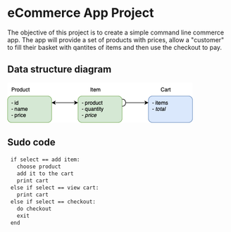 # eCommerce App Project

The objective of this project is to create a simple command line commerce app. The app will provide a set of products with prices, allow a "customer" to fill their basket with qantites of items and then use the checkout to pay.

## Data structure diagram

![data diagram](/data-diagram.png)

## Sudo code
``` user promp: view cart / add item / checkout
 if select == add item:
   choose product
   add it to the cart
   print cart
 else if select == view cart:
   print cart
 else if select == checkout:
   do checkout
   exit
 end
```
